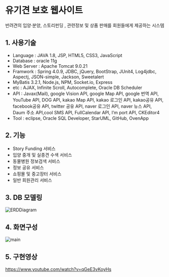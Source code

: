 # 유기견 보호 웹사이트
반려견의 입양·분양, 스토리펀딩 , 관련정보 및 상품 판매를 회원들에게 제공하는 시스템


## 1. 사용기술
* Language : JAVA 1.8, JSP, HTML5, CSS3, JavaScript
* Database : oracle 11g
* Web Server : Apache Tomcat 9.0.21
* Framwork : Spring 4.0.9, JDBC, jQuery, BootStrap, JUnit4, Log4jdbc, Aspectj, JSON-simple, Jackson, Sweetalert
* MyBatis 3.2.1, Node.js, NPM, Socket.io, Express
* etc : AJAX, Infinite Scroll, Autocomplete, Oracle DB Scheduler
* API : Javax(Mail), google Vision API, google Map API, google 번역 API, YouTube API, DOG API,  kakao Map API, kakao 로그인 API, kakao공유 API, facebook공유 API, twitter 공유 API, naver 로그인 API, naver 뉴스 API,  Daum 주소 API,cool SMS API, FullCalendar API, I’m port API, CKEditor4
* Tool : eclipse, Oracle SQL Developer, StarUML, GitHub, OvenApp

## 2. 기능
*	Story Funding 서비스
*	입양 중개 및 실종견 수색 서비스
*	동물병원 정보검색 서비스
*	정보 공유 서비스
*	쇼핑몰 및 중고장터 서비스
*	일반 회원관리 서비스


## 3. DB 모델링
![ERDDiagram](https://user-images.githubusercontent.com/50124537/64471708-be046b80-d18f-11e9-9d85-b595a724636a.jpg)

## 4. 화면구성
![main](https://user-images.githubusercontent.com/50124537/64471739-1cc9e500-d190-11e9-8476-b058fdcfc9d7.png)

## 5. 구현영상
https://www.youtube.com/watch?v=qGeE3vKoyHs
